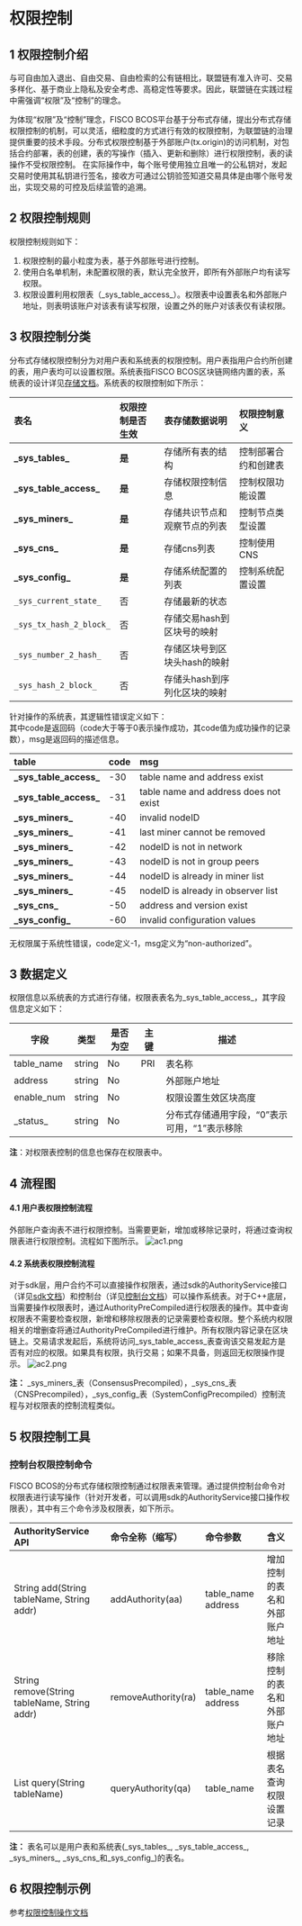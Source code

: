 # 权限控制

## 1 权限控制介绍

与可自由加入退出、自由交易、自由检索的公有链相比，联盟链有准入许可、交易多样化、基于商业上隐私及安全考虑、高稳定性等要求。因此，联盟链在实践过程中需强调“权限”及“控制”的理念。

为体现“权限”及“控制”理念，FISCO BCOS平台基于分布式存储，提出分布式存储权限控制的机制，可以灵活，细粒度的方式进行有效的权限控制，为联盟链的治理提供重要的技术手段。分布式权限控制基于外部账户(tx.origin)的访问机制，对包括合约部署，表的创建，表的写操作（插入、更新和删除）进行权限控制，表的读操作不受权限控制。 在实际操作中，每个账号使用独立且唯一的公私钥对，发起交易时使用其私钥进行签名，接收方可通过公钥验签知道交易具体是由哪个账号发出，实现交易的可控及后续监管的追溯。     

## 2 权限控制规则
权限控制规则如下：    
1. 权限控制的最小粒度为表，基于外部账号进行控制。     
2. 使用白名单机制，未配置权限的表，默认完全放开，即所有外部账户均有读写权限。    
3. 权限设置利用权限表（\_sys_table_access_）。权限表中设置表名和外部账户地址，则表明该账户对该表有读写权限，设置之外的账户对该表仅有读权限。

## 3 权限控制分类

分布式存储权限控制分为对用户表和系统表的权限控制。用户表指用户合约所创建的表，用户表均可以设置权限。系统表指FISCO BCOS区块链网络内置的表，系统表的设计详见[存储文档](../storage/index.rst)。系统表的权限控制如下所示：   

|表名|权限控制是否生效|表存储数据说明|权限控制意义|
|:---|:------|:---------|:----|
|**\_sys_tables_**|**是**|存储所有表的结构|控制部署合约和创建表|
|**\_sys_table_access_**|**是**|存储权限控制信息|控制权限功能设置|
|**\_sys_miners_**|**是**|存储共识节点和观察节点的列表|控制节点类型设置|
|**\_sys_cns_**|**是**|存储cns列表|控制使用CNS|
|**\_sys_config_**|**是**|存储系统配置的列表|控制系统配置设置|
|`_sys_current_state_`|否|存储最新的状态| |
|`_sys_tx_hash_2_block_`|否|存储交易hash到区块号的映射| |
|`_sys_number_2_hash_`|否|存储区块号到区块头hash的映射| |
|`_sys_hash_2_block_`|否|存储头hash到序列化区块的映射| |

针对操作的系统表，其逻辑性错误定义如下：   
其中code是返回码（code大于等于0表示操作成功，其code值为成功操作的记录数），msg是返回码的描述信息。   

|table|code|msg|
|:---|:------|:---------|
|**\_sys_table_access_**| -30| table name and address exist|
|**\_sys_table_access_**| -31| table name and address does not exist|
|**\_sys_miners_**| -40 |invalid nodeID |
|**\_sys_miners_**| -41 |last miner cannot be removed |
|**\_sys_miners_**| -42 |nodeID is not in network |
|**\_sys_miners_**| -43 |nodeID is not in group peers |
|**\_sys_miners_**| -44 |nodeID is already in miner list |
|**\_sys_miners_**| -45 |nodeID is already in observer list |
|**\_sys_cns_**| -50 |address and version exist|
|**\_sys_config_**| -60 | invalid configuration values|

无权限属于系统性错误，code定义-1，msg定义为“non-authorized”。

## 3 数据定义
权限信息以系统表的方式进行存储，权限表表名为_sys_table_access_，其字段信息定义如下：


| 字段   | 类型    | 是否为空   | 主键 | 描述    |
| ------- | ------- | ------ | --- | ----------|
| table_name  | string  | No     | PRI | 表名称   |
| address | string  | No     |     | 外部账户地址  |
| enable_num | string  | No    |     | 权限设置生效区块高度    |
| \_status\_| string  | No     |     | 分布式存储通用字段，“0”表示可用，“1”表示移除  |

**注**：对权限表控制的信息也保存在权限表中。   

## 4 流程图

#### 4.1 用户表权限控制流程
外部账户查询表不进行权限控制。当需要更新，增加或移除记录时，将通过查询权限表进行权限控制。流程如下图所示。
![ac1.png](../../../images/authority/ac1.png)

#### 4.2 系统表权限控制流程
对于sdk层，用户合约不可以直接操作权限表，通过sdk的AuthorityService接口（详见[sdk文档](../api/sdk.md)）和控制台（详见[控制台文档](../../manual/console.md)）可以操作系统表。对于C++底层，当需要操作权限表时，通过AuthorityPreCompiled进行权限表的操作。其中查询权限表不需要检查权限，新增和移除权限表的记录需要检查权限。整个系统内权限相关的增删查将通过AuthorityPreCompiled进行维护。所有权限内容记录在区块链上。交易请求发起后，系统将访问_sys_table_access_表查询该交易发起方是否有对应的权限。如果具有权限，执行交易；如果不具备，则返回无权限操作提示。
![ac2.png](../../../images/authority/ac2.png)

**注：** _sys_miners_表（ConsensusPrecompiled），_sys_cns_表（CNSPrecompiled），_sys_config_表（SystemConfigPrecompiled）控制流程与对权限表的控制流程类似。

## 5 权限控制工具
### 控制台权限控制命令
FISCO BCOS的分布式存储权限控制通过权限表来管理。通过提供控制台命令对权限表进行读写操作（针对开发者，可以调用sdk的AuthorityService接口操作权限表），其中有三个命令涉及权限表，如下所示。

|AuthorityService API|命令全称（缩写）|命令参数|含义|
|:--- |:---|:------|:---------|
|String add(String tableName, String addr) |addAuthority(aa)| table_name address | 增加控制的表名和外部账户地址
|String remove(String tableName, String addr) |removeAuthority(ra)| table_name address | 移除控制的表名和外部账户地址
|List<AuthorityInfo> query(String tableName) |queryAuthority(qa)| table_name |根据表名查询权限设置记录|
	
**注：**
 表名可以是用户表和系统表(\_sys_tables_, \_sys_table_access_, \_sys_miners_, \_sys_cns_和_sys_config_)的表名。

## 6 权限控制示例

参考[权限控制操作文档](../../manual/priority_control.md)
